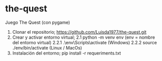 # the-quest
Juego The Quest (con pygame)

1. Clonar el repositorio; https://github.com/Luisda1977/the-quest.git
2. Crear y activar entorno virtual; 
    2.1 python -m venv env (env = nombre del entorno virtual) 
    2.2.1 .\env\Scripts\activate (Windows)
    2.2.2 source ./env/bin/activate (Linux / MacOs)
3. Instalación del entorno; pip install -r requeriments.txt